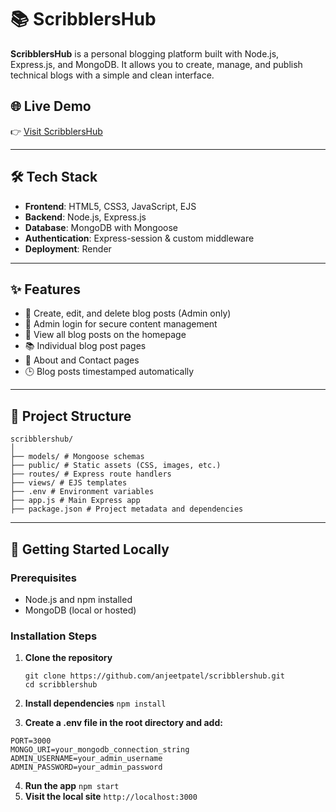 # 📚 ScribblersHub

**ScribblersHub** is a personal blogging platform built with Node.js, Express.js, and MongoDB. It allows you to create, manage, and publish technical blogs with a simple and clean interface.

## 🌐 Live Demo

👉 [Visit ScribblersHub](https://scribblershub.onrender.com)

---

## 🛠️ Tech Stack

- **Frontend**: HTML5, CSS3, JavaScript, EJS
- **Backend**: Node.js, Express.js
- **Database**: MongoDB with Mongoose
- **Authentication**: Express-session & custom middleware
- **Deployment**: Render

---

## ✨ Features

- 📝 Create, edit, and delete blog posts (Admin only)
- 🔐 Admin login for secure content management
- 📄 View all blog posts on the homepage
- 📚 Individual blog post pages
- 📃 About and Contact pages
- 🕒 Blog posts timestamped automatically

---

## 📁 Project Structure
```
scribblershub/
│
├── models/ # Mongoose schemas
├── public/ # Static assets (CSS, images, etc.)
├── routes/ # Express route handlers
├── views/ # EJS templates
├── .env # Environment variables
├── app.js # Main Express app
├── package.json # Project metadata and dependencies
```

---

## 🚀 Getting Started Locally

### Prerequisites

- Node.js and npm installed
- MongoDB (local or hosted)
### Installation Steps
1. **Clone the repository**
   ```
   git clone https://github.com/anjeetpatel/scribblershub.git
   cd scribblershub
   ```

2. **Install dependencies**
```npm install```

3. **Create a .env file in the root directory and add:**
```env
PORT=3000
MONGO_URI=your_mongodb_connection_string
ADMIN_USERNAME=your_admin_username
ADMIN_PASSWORD=your_admin_password
```
4. **Run the app**
   ```npm start```
5. **Visit the local site**
```http://localhost:3000```

